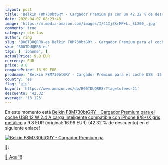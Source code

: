 ```yaml
---
layout: post
title: 'Belkin F8M730btGRY - Cargador Premium pa con un 42.32 % de descuento'
date: 2020-04-07 08:23:48
image: 'https://m.media-amazon.com/images/I/41IjZkrMP+L._SL200_.jpg'
comments: true
category: ofertas
author: ring
slug: 'B00TDUQRR8-es Belkin F8M730btGRY - Cargador Premium para el coche USB 12...'
sku: 'B00TDUQRR8-es'
tags: [ 'iphone', ]
actualPrice: 9.8 EUR
currency: EUR
price: 9.8
comparePrice: 16.99 EUR
prodname: 'Belkin F8M730btGRY - Cargador Premium para el coche USB  12 W  2.4 A  carga inteligente  compatible con iPhone 8/8+/X  gris metálico'
country: 'es'
flag: '🇪🇸'
buyurl: 'https://www.amazon.es/dp/B00TDUQRR8/?tag=tolees-21'
descuento: '42.32'
average: '13.125'
---
```


En este momento está [Belkin F8M730btGRY - Cargador Premium para el coche USB  12 W  2.4 A  carga inteligente  compatible con iPhone 8/8+/X  gris metálico](https://www.amazon.es/dp/B00TDUQRR8/?tag=tolees-21) a 9.8 EUR (original: 16.99 EUR) (42.32 %  de descuento) en el siguiente enlace!

[![Belkin F8M730btGRY - Cargador Premium pa](https://m.media-amazon.com/images/I/41IjZkrMP+L._SL200_.jpg)](https://www.amazon.es/dp/B00TDUQRR8/?tag=tolees-21)

🔎:


[🛒 Aquí!!!](https://www.amazon.es/dp/B00TDUQRR8/?tag=tolees-21)
